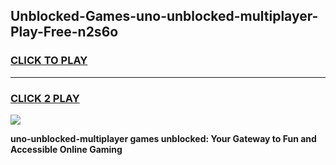 
## Unblocked-Games-uno-unblocked-multiplayer-Play-Free-n2s6o
<h3>
<a href="https://premium76.site?title=uno-unblocked-multiplayer&ref=20M">CLICK TO PLAY</a></h3>
<hr>

<h3>
<a href="https://premium76.site?title=uno-unblocked-multiplayer&ref=20M">CLICK 2 PLAY</a>
  
</h3>

<a href="https://premium76.site?title=uno-unblocked-multiplayer&ref=19M"><img src="https://clearcache.store/games.png"></a>


**uno-unblocked-multiplayer games unblocked: Your Gateway to Fun and Accessible Online Gaming**
